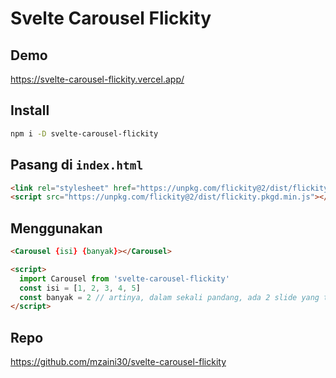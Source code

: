 # Svelte Carousel Flickity

## Demo

https://svelte-carousel-flickity.vercel.app/

## Install

```bash
npm i -D svelte-carousel-flickity
```

## Pasang di `index.html`

```html
<link rel="stylesheet" href="https://unpkg.com/flickity@2/dist/flickity.min.css">
<script src="https://unpkg.com/flickity@2/dist/flickity.pkgd.min.js"></script>
```

## Menggunakan

```html
<Carousel {isi} {banyak}></Carousel>

<script>
  import Carousel from 'svelte-carousel-flickity'
  const isi = [1, 2, 3, 4, 5]
  const banyak = 2 // artinya, dalam sekali pandang, ada 2 slide yang terlihat
</script>
```

## Repo

https://github.com/mzaini30/svelte-carousel-flickity
